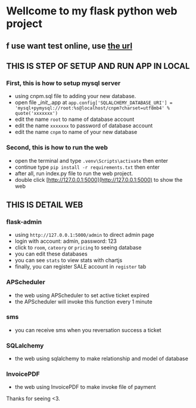 # Wellcome to my flask python web project

## f use want test online, use [the url](https://phphongcat.pythonanywhere.com/)

## THIS IS STEP OF SETUP AND RUN APP IN LOCAL
### First, this is how to setup mysql server
  - using cnpm.sql file to adding your new database.
  - open file \__init__.app at `app.config['SQLALCHEMY_DATABASE_URI'] = 'mysql+pymysql://root:%s@localhost/cnpm?charset=utf8mb4' % quote('xxxxxxx')`
  - edit the name `root` to name of database account
  - edit the name `xxxxxxx` to password of database account
  - edit the name `cnpm` to name of your new database

### Second, this is how to run the web
- open the terminal and type `.venv\Scripts\activate` then enter
- continue type `pip install -r requirements.txt` then enter
- after all, run index.py file to run the web project.
- double click [http://127.0.0.1:5000](http://127.0.0.1:5000) to show the web

## THIS IS DETAIL WEB
### flask-admin
- using `http://127.0.0.1:5000/admin` to direct admin page
- login with account: admin, password: 123
- click to `room`, `cateory` or `pricing` to seeing database
- you can edit these databases
- you can see `stats` to view stats with chartjs
- finally, you can register SALE account in `register` tab

### APScheduler
- the web using APScheduler to set active ticket expired
- the APScheduler will invoke this function every 1 minute

### sms
- you can receive sms when you reversation success a ticket

### SQLalchemy
- the web using sqlalchemy to make relationship and model of database

### InvoicePDF
- the web using InvoicePDF to make invoke file of payment

Thanks for seeing <3.
